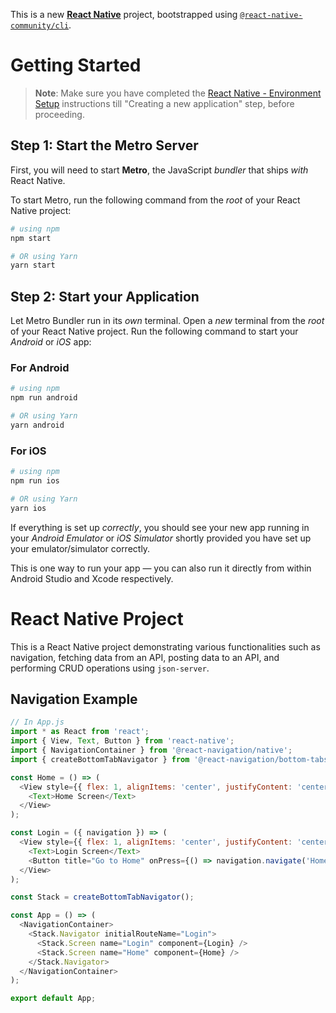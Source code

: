 This is a new [**React Native**](https://reactnative.dev) project, bootstrapped using [`@react-native-community/cli`](https://github.com/react-native-community/cli).

# Getting Started

>**Note**: Make sure you have completed the [React Native - Environment Setup](https://reactnative.dev/docs/environment-setup) instructions till "Creating a new application" step, before proceeding.

## Step 1: Start the Metro Server

First, you will need to start **Metro**, the JavaScript _bundler_ that ships _with_ React Native.

To start Metro, run the following command from the _root_ of your React Native project:

```bash
# using npm
npm start

# OR using Yarn
yarn start
```

## Step 2: Start your Application

Let Metro Bundler run in its _own_ terminal. Open a _new_ terminal from the _root_ of your React Native project. Run the following command to start your _Android_ or _iOS_ app:

### For Android

```bash
# using npm
npm run android

# OR using Yarn
yarn android
```

### For iOS

```bash
# using npm
npm run ios

# OR using Yarn
yarn ios
```

If everything is set up _correctly_, you should see your new app running in your _Android Emulator_ or _iOS Simulator_ shortly provided you have set up your emulator/simulator correctly.

This is one way to run your app — you can also run it directly from within Android Studio and Xcode respectively.

# React Native Project

This is a React Native project demonstrating various functionalities such as navigation, fetching data from an API, posting data to an API, and performing CRUD operations using `json-server`.

## Navigation Example

```javascript
// In App.js
import * as React from 'react';
import { View, Text, Button } from 'react-native';
import { NavigationContainer } from '@react-navigation/native';
import { createBottomTabNavigator } from '@react-navigation/bottom-tabs';

const Home = () => (
  <View style={{ flex: 1, alignItems: 'center', justifyContent: 'center' }}>
    <Text>Home Screen</Text>
  </View>
);

const Login = ({ navigation }) => (
  <View style={{ flex: 1, alignItems: 'center', justifyContent: 'center' }}>
    <Text>Login Screen</Text>
    <Button title="Go to Home" onPress={() => navigation.navigate('Home')} />
  </View>
);

const Stack = createBottomTabNavigator();

const App = () => (
  <NavigationContainer>
    <Stack.Navigator initialRouteName="Login">
      <Stack.Screen name="Login" component={Login} />
      <Stack.Screen name="Home" component={Home} />
    </Stack.Navigator>
  </NavigationContainer>
);

export default App;
